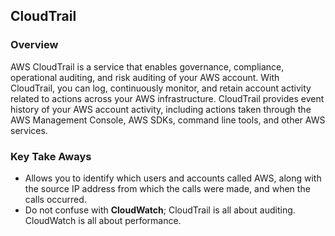 ## CloudTrail

### Overview
AWS CloudTrail is a service that enables governance, compliance, operational auditing, and risk auditing of your AWS account. With CloudTrail, you can log, continuously monitor, and retain account activity related to actions across your AWS infrastructure. CloudTrail provides event history of your AWS account activity, including actions taken through the AWS Management Console, AWS SDKs, command line tools, and other AWS services. 

### Key Take Aways
- Allows you to identify which users and accounts called AWS, along with the source IP address from which the calls were made, and when the calls occurred.
- Do not confuse with **CloudWatch**; CloudTrail is all about auditing. CloudWatch is all about performance.